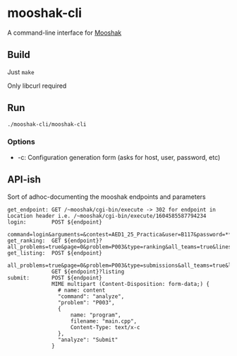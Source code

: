 # mooshak-cli

A command-line interface for [Mooshak](https://mooshak.dcc.fc.up.pt/)

## Build

Just
`make`

Only libcurl required

## Run

`./mooshak-cli/mooshak-cli`

### Options

 - -c: Configuration generation form (asks for host, user, password, etc)

## API-ish

Sort of adhoc-documenting the mooshak endpoints and parameters

```
get_endpoint: GET /~mooshak/cgi-bin/execute -> 302 for endpoint in Location header i.e. /~mooshak/cgi-bin/execute/1604585587794234
login:        POST ${endpoint}
              command=login&arguments=&contest=AED1_25_Practica&user=B117&password=******
get_ranking:  GET ${endpoint}?all_problems=true&page=0&problem=P003&type=ranking&all_teams=true&lines=200&time=5&command=listing
get_listing:  POST ${endpoint}
              all_problems=true&page=0&problem=P003&type=submissions&all_teams=true&lines=200&time=5&command=listing
              GET ${endpoint}?listing
submit:       POST ${endpoint}
              MIME multipart (Content-Disposition: form-data;) {
                # name: content
                "command": "analyze",
                "problem": "P003",
                {
                    name: "program",
                    filename: "main.cpp",
                    Content-Type: text/x-c
                },
                "analyze": "Submit"
              }
```
